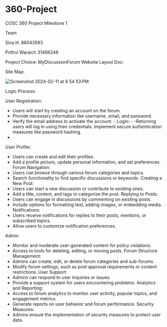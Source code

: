 # 360-Project

COSC 360 Project Milestone 1

Team

Sina H. 86043593

Prithvi Waraich 31466246

Project Choice: MyDiscussionForum Website Layout Doc:


Site Map:

 ![Screenshot 2024-02-11 at 6 54 53 PM](https://github.com/posJD/360-Project/assets/112976092/b7bb106c-5e98-4169-919b-7c9f09581777)







Logic Process:

User
Registration:
- Users will start by creating an account on the forum.
- Provide necessary information like username, email, and password.
- Verify the email address to activate the account. -
Login: -
-Returning users will log in using their credentials.
Implement secure authentication measures like password hashing.
-
User Profile:
- Users can create and edit their profiles.
- Add a profile picture, update personal information, and set preferences. Forum Navigation:
- Users can browse through various forum categories and topics.
- Search functionality to find specific discussions or keywords.
Creating a New Post:
- Users can start a new discussion or contribute to existing ones.
- Add a title, content, and tags to categorize the post.
Replying to Posts:
- Users can engage in discussions by commenting on existing posts.
- Include options for formatting text, adding images, or embedding media.
Notifications:
- Users receive notifications for replies to their posts, mentions, or subscribed topics.
- Allow users to customize notification preferences.


Admin
- Monitor and moderate user-generated content for policy violations.
- Access to tools for deleting, editing, or moving posts.
Forum Structure Management:
- Admins can create, edit, or delete forum categories and sub-forums.
- Modify forum settings, such as post approval requirements or content restrictions.
User Support:
- Admins can respond to user inquiries or issues.
- Provide a support system for users encountering problems.
Analytics and Reporting:
- Access to forum analytics to monitor user activity, popular topics, and engagement
metrics.
- Generate reports on user behavior and forum performance.
Security Measures:
- Admins ensure the implementation of security measures to protect user data.
